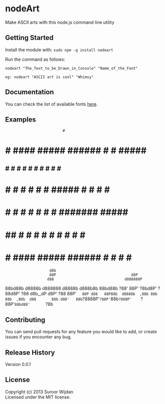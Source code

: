 # nodeArt

Make ASCII arts with this node.js command line utility

## Getting Started
Install the module with: `sudo npm -g install nodeart`


Run the command as follows:

```
nodeart "The_Text_to_be_Drawn_in_Console" "Name_of_the_Font"

eg: nodeart "ASCII art is cool" "Whimsy"
```

## Documentation
You can check the list of available fonts <a href='http://www.figlet.org/examples.html'>here</a>.

## Examples
                              #
#    #  ####  #####  ######   # #   #####  #####
##   # #    # #    # #       #   #  #    #   #
# #  # #    # #    # #####  #     # #    #   #
#  # # #    # #    # #      ####### #####    #
#   ## #    # #    # #      #     # #   #    #
#    #  ####  #####  ###### #     # #    #   #


                        d8b
                        88P                                  d8P
                       d88                                d888888P
  88bd88b  d8888b  d888888   d8888b     d888b8b    88bd88b  ?88'
  88P' ?8bd8P' ?88d8P' ?88  d8b_,dP    d8P' ?88    88P'  `  88P
 d88   88P88b  d8888b  ,88b 88b        88b  ,88b  d88       88b
d88'   88b`?8888P'`?88P'`88b`?888P'    `?88P'`88bd88'       `?8b



## Contributing
You can send pull requests for any feature you would like to add, or create issues if you encounter any bug.

## Release History
Version 0.0.1

## License
Copyright (c) 2013 Suroor Wijdan  
Licensed under the MIT license.
